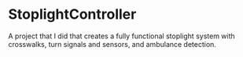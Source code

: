 StoplightController
===================

A project that I did that creates a fully functional stoplight system with crosswalks, turn signals and sensors, and ambulance detection.